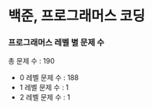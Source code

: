 # 백준, 프로그래머스 코딩
### 프로그래머스 레벨 별 문제 수
총 문제 수 : 190
- 0 레벨 문제 수 : 188
- 1 레벨 문제 수 : 1
- 2 레벨 문제 수 : 1

